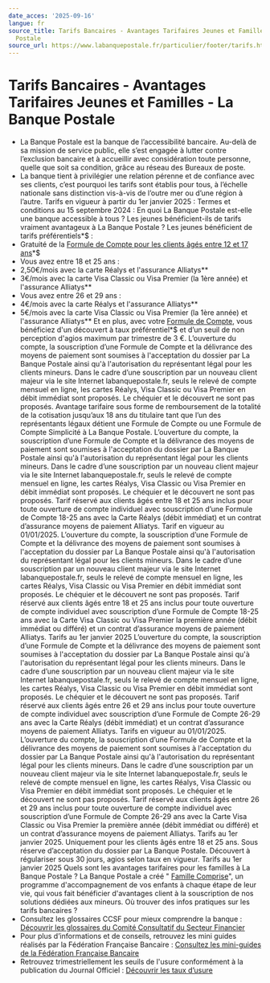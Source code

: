```yaml
---
date_acces: '2025-09-16'
langue: fr
source_title: Tarifs Bancaires - Avantages Tarifaires Jeunes et Familles - La Banque
  Postale
source_url: https://www.labanquepostale.fr/particulier/footer/tarifs.html
---
```


# Tarifs Bancaires - Avantages Tarifaires Jeunes et Familles - La Banque Postale

- La Banque Postale est la banque de l’accessibilité bancaire. Au-delà de sa mission de service public, elle s’est engagée à lutter contre l’exclusion bancaire et à accueillir avec considération toute personne, quelle que soit sa condition, grâce au réseau des Bureaux de poste.
- La banque tient à privilégier une relation pérenne et de confiance avec ses clients, c’est pourquoi les tarifs sont établis pour tous, à l’échelle nationale sans distinction vis-à-vis de l’outre mer ou d’une région à l’autre.
Tarifs en vigueur à partir du 1er janvier 2025 :
Termes et conditions au 15 septembre 2024 :
En quoi La Banque Postale est-elle une banque accessible à tous ?
Les jeunes bénéficient-ils de tarifs vraiment avantageux à La Banque Postale ?
Les jeunes bénéficient de tarifs préférentiels*$ :
- Gratuité de la
[Formule de Compte pour les clients âgés entre 12 et 17 ans](/particulier/comptes-et-cartes/comptes-bancaires/ouverture-de-compte-mineur.html)*$
- Vous avez entre 18 et 25 ans :
- 2,50€/mois avec la carte Réalys et l'assurance Alliatys*$*$
- 3€/mois avec la carte Visa Classic ou Visa Premier (la 1ère année) et l'assurance Alliatys*$*$
- Vous avez entre 26 et 29 ans :
- 4€/mois avec la carte Réalys et l'assurance Alliatys*$*$
- 5€/mois avec la carte Visa Classic ou Visa Premier (la 1ère année) et l'assurance Alliatys*$*$
Et en plus, avec votre
[Formule de Compte](/particulier/comptes-et-cartes/comptes-bancaires/ouverture-de-compte-jeune.html), vous bénéficiez d'un découvert à taux préférentiel*$ et d’un seuil de non perception d'agios maximum par trimestre de 3 €.
L’ouverture du compte, la souscription d’une Formule de Compte et la délivrance des moyens de paiement sont soumises à l'acceptation du dossier par La Banque Postale ainsi qu'à l'autorisation du représentant légal pour les clients mineurs. Dans le cadre d’une souscription par un nouveau client majeur via le site Internet labanquepostale.fr, seuls le relevé de compte mensuel en ligne, les cartes Réalys, Visa Classic ou Visa Premier en débit immédiat sont proposés. Le chéquier et le découvert ne sont pas proposés.
Avantage tarifaire sous forme de remboursement de la totalité de la cotisation jusqu’aux 18 ans du titulaire tant que l’un des représentants légaux détient une Formule de Compte ou une Formule de Compte Simplicité à La Banque Postale.
L’ouverture du compte, la souscription d’une Formule de Compte et la délivrance des moyens de paiement sont soumises à l'acceptation du dossier par La Banque Postale ainsi qu'à l'autorisation du représentant légal pour les clients mineurs. Dans le cadre d’une souscription par un nouveau client majeur via le site Internet labanquepostale.fr, seuls le relevé de compte mensuel en ligne, les cartes Réalys, Visa Classic ou Visa Premier en débit immédiat sont proposés. Le chéquier et le découvert ne sont pas proposés.
Tarif réservé aux clients âgés entre 18 et 25 ans inclus pour toute ouverture de compte individuel avec souscription d’une Formule de Compte 18-25 ans avec la Carte Réalys (débit immédiat) et un contrat d’assurance moyens de paiement Alliatys. Tarif en vigueur au 01/01/2025.
L’ouverture du compte, la souscription d’une Formule de Compte et la délivrance des moyens de paiement sont soumises à l'acceptation du dossier par La Banque Postale ainsi qu'à l'autorisation du représentant légal pour les clients mineurs. Dans le cadre d’une souscription par un nouveau client majeur via le site Internet labanquepostale.fr, seuls le relevé de compte mensuel en ligne, les cartes Réalys, Visa Classic ou Visa Premier en débit immédiat sont proposés. Le chéquier et le découvert ne sont pas proposés.
Tarif réservé aux clients âgés entre 18 et 25 ans inclus pour toute ouverture de compte individuel avec souscription d’une Formule de Compte 18-25 ans avec la Carte Visa Classic ou Visa Premier la première année (débit immédiat ou différé) et un contrat d’assurance moyens de paiement Alliatys. Tarifs au 1er janvier 2025
L’ouverture du compte, la souscription d’une Formule de Compte et la délivrance des moyens de paiement sont soumises à l'acceptation du dossier par La Banque Postale ainsi qu'à l'autorisation du représentant légal pour les clients mineurs. Dans le cadre d’une souscription par un nouveau client majeur via le site Internet labanquepostale.fr, seuls le relevé de compte mensuel en ligne, les cartes Réalys, Visa Classic ou Visa Premier en débit immédiat sont proposés. Le chéquier et le découvert ne sont pas proposés.
Tarif réservé aux clients âgés entre 26 et 29 ans inclus pour toute ouverture de compte individuel avec souscription d’une Formule de Compte 26-29 ans avec la Carte Réalys (débit immédiat) et un contrat d’assurance moyens de paiement Alliatys. Tarifs en vigueur au 01/01/2025.
L’ouverture du compte, la souscription d’une Formule de Compte et la délivrance des moyens de paiement sont soumises à l'acceptation du dossier par La Banque Postale ainsi qu'à l'autorisation du représentant légal pour les clients mineurs. Dans le cadre d’une souscription par un nouveau client majeur via le site Internet labanquepostale.fr, seuls le relevé de compte mensuel en ligne, les cartes Réalys, Visa Classic ou Visa Premier en débit immédiat sont proposés. Le chéquier et le découvert ne sont pas proposés.
Tarif réservé aux clients âgés entre 26 et 29 ans inclus pour toute ouverture de compte individuel avec souscription d’une Formule de Compte 26-29 ans avec la Carte Visa Classic ou Visa Premier la première année (débit immédiat ou différé) et un contrat d’assurance moyens de paiement Alliatys. Tarifs au 1er janvier 2025.
Uniquement pour les clients âgés entre 18 et 25 ans. Sous réserve d’acceptation du dossier par La Banque Postale. Découvert à régulariser sous 30 jours, agios selon taux en vigueur. Tarifs au 1er janvier 2025
Quels sont les avantages tarifaires pour les familles à La Banque Postale ?
La Banque Postale a créé "
[Famille Comprise](/particulier/solutions-famille.html)", un programme d'accompagnement de vos enfants à chaque étape de leur vie, qui vous fait bénéficier d'avantages client à la souscription de nos solutions dédiées aux mineurs.
Où trouver des infos pratiques sur les tarifs bancaires ?
- Consultez les glossaires CCSF pour mieux comprendre la banque :
[Découvrir les glossaires du Comité Consultatif du Secteur Financier](https://www.ccsfin.fr/informations-pratiques/glossaires)
- Pour plus d’informations et de conseils, retrouvez les mini guides réalisés par la Fédération Française Bancaire :
[Consultez les mini-guides de la Fédération Française Bancaire](http://www.fbf.fr/fr/la-federation-bancaire-francaise/publications/mini-guides/particuliers/_85KB5M&Count=8)
- Retrouvez trimestriellement les seuils de l'usure conformément à la publication du Journal Officiel :
[Découvrir les taux d’usure](https://www.banque-france.fr/fr/publications-et-statistiques/statistiques)